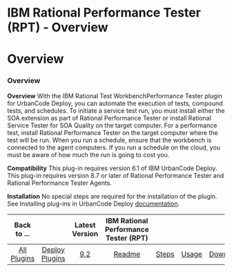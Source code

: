 
IBM Rational Performance Tester (RPT) - Overview
================================================

# Overview


### Overview




**Overview** With the IBM Rational Test WorkbenchPerformance Tester plugin for UrbanCode Deploy, you can automate the execution of tests, compound tests, and schedules. To initiate a service test run, you must install either the SOA extension as part of Rational Performance Tester or install Rational Service Tester for SOA Quality on the target computer. For a performance test, install Rational Performance Tester on the target computer where the test will be run. When you run a schedule, ensure that the workbench is connected to the agent computers. If you run a schedule on the cloud, you must be aware of how much the run is going to cost you.

**Compatibility** This plug-in requires version 6.1 of IBM UrbanCode Deploy. This plug-in requires version 8.7 or later of Rational Performance Tester and Rational Performance Tester Agents.

**Installation** No special steps are required for the installation of the plugin. See Installing plug-ins in UrbanCode Deploy [documentation](https://community.ibm.com/community/user/wasdevops/blogs/laurel-dickson-bull1/2022/06/13/install-plugins).


|Back to ...||Latest Version|IBM Rational Performance Tester (RPT) ||||
| :---: | :---: | :---: | :---: | :---: | :---: | :---: |
|[All Plugins](../../index.md)|[Deploy Plugins](../README.md)|[9.2](https://raw.githubusercontent.com/UrbanCode/IBM-UCD-PLUGINS/main/files/RPT-UCD/RPT-UCD-9.2.zip)|[Readme](README.md)|[Steps](steps.md)|[Usage](usage.md)|[Downloads](downloads.md)|

